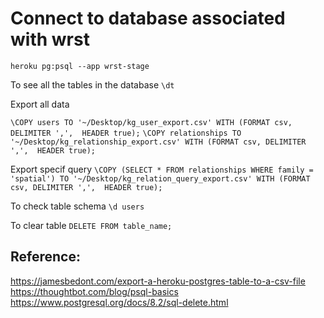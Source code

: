 # Connect to database associated with wrst
`heroku pg:psql --app wrst-stage`

To see all the tables in the database
`\dt`

Export all data

`\COPY users TO '~/Desktop/kg_user_export.csv' WITH (FORMAT csv, DELIMITER ',',  HEADER true);`
`\COPY relationships TO '~/Desktop/kg_relationship_export.csv' WITH (FORMAT csv, DELIMITER ',',  HEADER true);`

Export specif query
`\COPY (SELECT * FROM relationships WHERE family = 'spatial') TO '~/Desktop/kg_relation_query_export.csv' WITH (FORMAT csv, DELIMITER ',',  HEADER true);`

To check table schema
`\d users`

To clear table
`DELETE FROM table_name;`

## Reference:
https://jamesbedont.com/export-a-heroku-postgres-table-to-a-csv-file
https://thoughtbot.com/blog/psql-basics
https://www.postgresql.org/docs/8.2/sql-delete.html